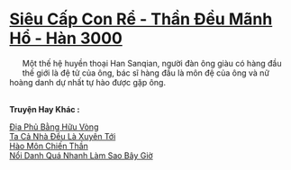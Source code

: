 <a href="https://truyentiki.com/sieu-cap-con-re-than-deu-manh-ho-han-3000.33512/" title="Siêu Cấp Con Rể - Thần Đều Mãnh Hổ - Hàn 3000"><h1>Siêu Cấp Con Rể - Thần Đều Mãnh Hổ - Hàn 3000</h1></a><div style="display:table"><img align="right" style="float: left; padding: 10px;" src="https://truyentiki.com/images/story/200x260/33512.jpg" alt="">Một thế hệ huyền thoại Han Sanqian, người đàn ông giàu có hàng đầu thế giới là đệ tử của ông, bác sĩ hàng đầu là môn đệ của ông và nữ hoàng danh dự nhất tự hào được gặp ông.</div><p><br><b>Truyện Hay Khác :</b></p><a href="https://truyentiki.com/dia-phu-bang-huu-vong.33511/" alt="Địa Phủ Bằng Hữu Vòng">Địa Phủ Bằng Hữu Vòng</a><br/><a href="https://github.com/nownovels/top500/tree/master/truyenhay/33551/" alt="Ta Cả Nhà Đều Là Xuyên Tới">Ta Cả Nhà Đều Là Xuyên Tới</a><br/><a href="https://github.com/nownovels/top500/tree/master/truyenhay/33628/" alt="Hào Môn Chiến Thần">Hào Môn Chiến Thần</a><br/><a href="https://github.com/nownovels/top500/tree/master/truyenhay/33744/" alt="Nổi Danh Quá Nhanh Làm Sao Bây Giờ">Nổi Danh Quá Nhanh Làm Sao Bây Giờ</a><br/>